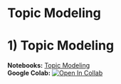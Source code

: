 # Topic Modeling
# 1) Topic Modeling
**Notebooks:** [Topic Modeling](./TopicModeling.ipynb)  
**Google Colab:** [![Open In Collab](https://colab.research.google.com/assets/colab-badge.svg)](https://colab.research.google.com/github/jane-russ/MADT8101/blob/main/6.TopicModeling/TopicModeling.ipynb)
